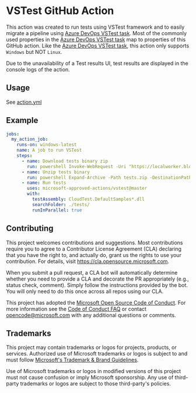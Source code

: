 # VSTest GitHub Action

This action was created to run tests using VSTest framework and to easily migrate a pipeline using [Azure DevOps VSTest task](https://docs.microsoft.com/en-us/azure/devops/pipelines/tasks/test/vstest?view=azure-devops). Most of the commonly used properties in the [Azure DevOps VSTest task](https://docs.microsoft.com/en-us/azure/devops/pipelines/tasks/test/vstest?view=azure-devops) map to properties of this GitHub action. Like the [Azure DevOps VSTest task](https://docs.microsoft.com/en-us/azure/devops/pipelines/tasks/test/vstest?view=azure-devops), this action only supports `Windows` but NOT `Linux`.

Due to the unavailability of a Test results UI, test results are displayed in the console logs of the action.

## Usage

See [action.yml](action.yml)

## Example

```yaml
jobs:
  my_action_job:
    runs-on: windows-latest
    name: A job to run VSTest
    steps:
      - name: Download tests binary zip
        run: powershell Invoke-WebRequest -Uri "https://localworker.blob.core.windows.net/win-x64/tests.zip" -OutFile "./tests.zip"
      - name: Unzip tests binary
        run: powershell Expand-Archive -Path tests.zip -DestinationPath ./
      - name: Run tests
        uses: microsoft-approved-actions/vstest@master
        with:
          testAssembly: CloudTest.DefaultSamples*.dll
          searchFolder: ./tests/
          runInParallel: true
```

## Contributing

This project welcomes contributions and suggestions.  Most contributions require you to agree to a Contributor License Agreement (CLA) declaring that you have the right to, and actually do, grant us the rights to use your contribution. For details, visit <https://cla.opensource.microsoft.com>.

When you submit a pull request, a CLA bot will automatically determine whether you need to provide a CLA and decorate the PR appropriately (e.g., status check, comment). Simply follow the instructions provided by the bot. You will only need to do this once across all repos using our CLA.

This project has adopted the [Microsoft Open Source Code of Conduct](https://opensource.microsoft.com/codeofconduct/).
For more information see the [Code of Conduct FAQ](https://opensource.microsoft.com/codeofconduct/faq/) or contact [opencode@microsoft.com](mailto:opencode@microsoft.com) with any additional questions or comments.

## Trademarks

This project may contain trademarks or logos for projects, products, or services. Authorized use of Microsoft trademarks or logos is subject to and must follow
[Microsoft's Trademark & Brand Guidelines](https://www.microsoft.com/en-us/legal/intellectualproperty/trademarks/usage/general).

Use of Microsoft trademarks or logos in modified versions of this project must not cause confusion or imply Microsoft sponsorship. Any use of third-party trademarks or logos are subject to those third-party's policies.
